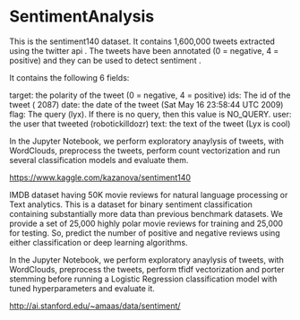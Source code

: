 # SentimentAnalysis

This is the sentiment140 dataset. It contains 1,600,000 tweets extracted using the twitter api . The tweets have been annotated (0 = negative, 4 = positive) and they can be used to detect sentiment .

It contains the following 6 fields:

target: the polarity of the tweet (0 = negative, 4 = positive)
ids: The id of the tweet ( 2087)
date: the date of the tweet (Sat May 16 23:58:44 UTC 2009)
flag: The query (lyx). If there is no query, then this value is NO_QUERY.
user: the user that tweeted (robotickilldozr)
text: the text of the tweet (Lyx is cool)

In the Jupyter Notebook, we perform exploratory anaylysis of tweets, with WordClouds, preprocess the tweets, perform count vectorization and run several classification models and evaluate them.

https://www.kaggle.com/kazanova/sentiment140

IMDB dataset having 50K movie reviews for natural language processing or Text analytics.
This is a dataset for binary sentiment classification containing substantially more data than previous benchmark datasets. We provide a set of 25,000 highly polar movie reviews for training and 25,000 for testing. So, predict the number of positive and negative reviews using either classification or deep learning algorithms.

In the Jupyter Notebook, we perform exploratory anaylysis of tweets, with WordClouds, preprocess the tweets, perform tfidf vectorization and porter stemming before running a Logistic Regression classification model with tuned hyperparameters and evaluate it.

http://ai.stanford.edu/~amaas/data/sentiment/
